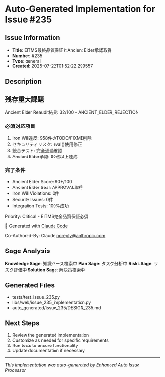 # Auto-Generated Implementation for Issue #235

## Issue Information
- **Title**: EITMS最終品質保証とAncient Elder承認取得
- **Number**: #235
- **Type**: general
- **Created**: 2025-07-22T01:52:22.299557

## Description
## 残存重大課題

Ancient Elder Reaudit結果: 32/100 - ANCIENT_ELDER_REJECTION

### 必須対応項目
1. Iron Will違反: 958件のTODO/FIXME削除
2. セキュリティリスク: eval()使用修正  
3. 統合テスト: 完全通過確認
4. Ancient Elder承認: 90点以上達成

### 完了条件
- Ancient Elder Score: 90+/100
- Ancient Elder Seal: APPROVAL取得
- Iron Will Violations: 0件
- Security Issues: 0件
- Integration Tests: 100%成功

Priority: Critical - EITMS完全品質保証必須

🤖 Generated with [Claude Code](https://claude.ai/code)

Co-Authored-By: Claude <noreply@anthropic.com>

## Sage Analysis
**Knowledge Sage**: 知識ベース検索中
**Plan Sage**: タスク分析中
**Risks Sage**: リスク評価中
**Solution Sage**: 解決策検索中

## Generated Files
- tests/test_issue_235.py
- libs/web/issue_235_implementation.py
- auto_generated/issue_235/DESIGN_235.md

## Next Steps
1. Review the generated implementation
2. Customize as needed for specific requirements
3. Run tests to ensure functionality
4. Update documentation if necessary

---
*This implementation was auto-generated by Enhanced Auto Issue Processor*
